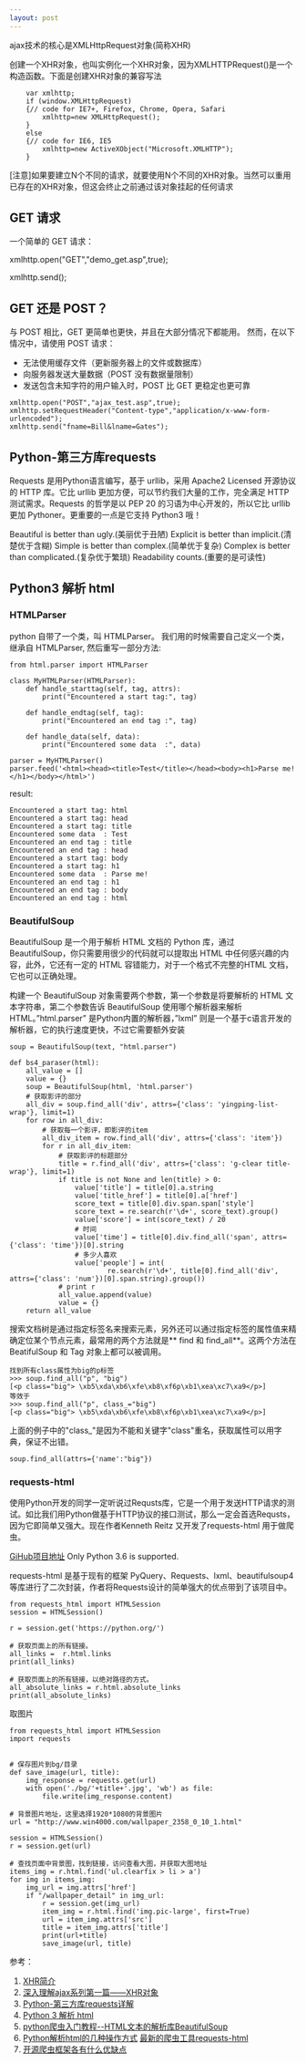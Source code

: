 ```yaml
---
layout: post
---
```


ajax技术的核心是XMLHttpRequest对象(简称XHR)

创建一个XHR对象，也叫实例化一个XHR对象，因为XMLHTTPRequest()是一个构造函数。下面是创建XHR对象的兼容写法
```
	var xmlhttp;
	if (window.XMLHttpRequest)
  	{// code for IE7+, Firefox, Chrome, Opera, Safari
  		xmlhttp=new XMLHttpRequest();
  	}
	else
  	{// code for IE6, IE5
  		xmlhttp=new ActiveXObject("Microsoft.XMLHTTP");
  	}
```
[注意]如果要建立N个不同的请求，就要使用N个不同的XHR对象。当然可以重用已存在的XHR对象，但这会终止之前通过该对象挂起的任何请求

## GET 请求
一个简单的 GET 请求：

xmlhttp.open("GET","demo_get.asp",true);

xmlhttp.send();

## GET 还是 POST？
与 POST 相比，GET 更简单也更快，并且在大部分情况下都能用。
然而，在以下情况中，请使用 POST 请求：

+ 无法使用缓存文件（更新服务器上的文件或数据库）
+ 向服务器发送大量数据（POST 没有数据量限制）
+ 发送包含未知字符的用户输入时，POST 比 GET 更稳定也更可靠
```
xmlhttp.open("POST","ajax_test.asp",true);
xmlhttp.setRequestHeader("Content-type","application/x-www-form-urlencoded");
xmlhttp.send("fname=Bill&lname=Gates");
```

## Python-第三方库requests

Requests 是用Python语言编写，基于 urllib，采用 Apache2 Licensed 开源协议的 HTTP 库。它比 urllib 更加方便，可以节约我们大量的工作，完全满足 HTTP 测试需求。Requests 的哲学是以 PEP 20 的习语为中心开发的，所以它比 urllib 更加 Pythoner。更重要的一点是它支持 Python3 哦！

Beautiful is better than ugly.(美丽优于丑陋)
Explicit is better than implicit.(清楚优于含糊)
Simple is better than complex.(简单优于复杂)
Complex is better than complicated.(复杂优于繁琐)
Readability counts.(重要的是可读性)

## Python3 解析 html

### HTMLParser
python 自带了一个类，叫 HTMLParser。
我们用的时候需要自己定义一个类，继承自 HTMLParser, 然后重写一部分方法:
	
	from html.parser import HTMLParser
	
	class MyHTMLParser(HTMLParser):
	    def handle_starttag(self, tag, attrs):
	        print("Encountered a start tag:", tag)
	
	    def handle_endtag(self, tag):
	        print("Encountered an end tag :", tag)
	
	    def handle_data(self, data):
	        print("Encountered some data  :", data)
	
	parser = MyHTMLParser()
	parser.feed('<html><head><title>Test</title></head><body><h1>Parse me!</h1></body></html>')

result:

	Encountered a start tag: html
	Encountered a start tag: head
	Encountered a start tag: title
	Encountered some data  : Test
	Encountered an end tag : title
	Encountered an end tag : head
	Encountered a start tag: body
	Encountered a start tag: h1
	Encountered some data  : Parse me!
	Encountered an end tag : h1
	Encountered an end tag : body
	Encountered an end tag : html

### BeautifulSoup
BeautifulSoup 是一个用于解析 HTML 文档的 Python 库，通过 BeautifulSoup，你只需要用很少的代码就可以提取出 HTML 中任何感兴趣的内容，此外，它还有一定的 HTML 容错能力，对于一个格式不完整的HTML 文档，它也可以正确处理。

构建一个 BeautifulSoup 对象需要两个参数，第一个参数是将要解析的 HTML 文本字符串，第二个参数告诉 BeautifulSoup 使用哪个解析器来解析 HTML。”html.parser” 是Python内置的解析器，”lxml” 则是一个基于c语言开发的解析器，它的执行速度更快，不过它需要额外安装

	soup = BeautifulSoup(text, "html.parser")

	def bs4_paraser(html):
	    all_value = []
	    value = {}
	    soup = BeautifulSoup(html, 'html.parser')
	    # 获取影评的部分
	    all_div = soup.find_all('div', attrs={'class': 'yingping-list-wrap'}, limit=1)
	    for row in all_div:
	        # 获取每一个影评，即影评的item
	        all_div_item = row.find_all('div', attrs={'class': 'item'})
	        for r in all_div_item:
	            # 获取影评的标题部分
	            title = r.find_all('div', attrs={'class': 'g-clear title-wrap'}, limit=1)
	            if title is not None and len(title) > 0:
	                value['title'] = title[0].a.string
	                value['title_href'] = title[0].a['href']
	                score_text = title[0].div.span.span['style']
	                score_text = re.search(r'\d+', score_text).group()
	                value['score'] = int(score_text) / 20
	                # 时间
	                value['time'] = title[0].div.find_all('span', attrs={'class': 'time'})[0].string
	                # 多少人喜欢
	                value['people'] = int(
	                        re.search(r'\d+', title[0].find_all('div', attrs={'class': 'num'})[0].span.string).group())
	            # print r
	            all_value.append(value)
	            value = {}
	    return all_value

搜索文档树是通过指定标签名来搜索元素，另外还可以通过指定标签的属性值来精确定位某个节点元素，最常用的两个方法就是** find 和 find_all**。这两个方法在 BeatifulSoup 和 Tag 对象上都可以被调用。

	找到所有class属性为big的p标签
	>>> soup.find_all("p", "big")
	[<p class="big"> \xb5\xda\xb6\xfe\xb8\xf6p\xb1\xea\xc7\xa9</p>]
	等效于
	>>> soup.find_all("p", class_="big")
	[<p class="big"> \xb5\xda\xb6\xfe\xb8\xf6p\xb1\xea\xc7\xa9</p>]
上面的例子中的"class_"是因为不能和关键字"class"重名，获取属性可以用字典，保证不出错。

	soup.find_all(attrs={'name':"big"})


### requests-html
使用Python开发的同学一定听说过Requsts库，它是一个用于发送HTTP请求的测试。如比我们用Python做基于HTTP协议的接口测试，那么一定会首选Requsts，因为它即简单又强大。现在作者Kenneth Reitz 又开发了requests-html 用于做爬虫。

[GiHub项目地址](https://github.com/kennethreitz/requests-html)
Only Python 3.6 is supported.

requests-html 是基于现有的框架 PyQuery、Requests、lxml、beautifulsoup4等库进行了二次封装，作者将Requests设计的简单强大的优点带到了该项目中。

	from requests_html import HTMLSession
	session = HTMLSession()
	
	r = session.get('https://python.org/')
	
	# 获取页面上的所有链接。
	all_links =  r.html.links
	print(all_links)
	
	# 获取页面上的所有链接，以绝对路径的方式。
	all_absolute_links = r.html.absolute_links
	print(all_absolute_links)

取图片

	from requests_html import HTMLSession
	import requests
	
	
	# 保存图片到bg/目录
	def save_image(url, title):
	    img_response = requests.get(url)
	    with open('./bg/'+title+'.jpg', 'wb') as file:
	        file.write(img_response.content)
	
	# 背景图片地址，这里选择1920*1080的背景图片
	url = "http://www.win4000.com/wallpaper_2358_0_10_1.html"
	
	session = HTMLSession()
	r = session.get(url)
	
	# 查找页面中背景图，找到链接，访问查看大图，并获取大图地址
	items_img = r.html.find('ul.clearfix > li > a')
	for img in items_img:
	    img_url = img.attrs['href']
	    if "/wallpaper_detail" in img_url:
	        r = session.get(img_url)
	        item_img = r.html.find('img.pic-large', first=True)
	        url = item_img.attrs['src']
	        title = item_img.attrs['title']
	        print(url+title)
	        save_image(url, title)



参考：

1. [XHR简介](https://www.cnblogs.com/syfwhu/p/6116323.html)
2. [深入理解ajax系列第一篇——XHR对象](https://www.cnblogs.com/xiaohuochai/p/6036475.html)
3. [Python-第三方库requests详解](https://blog.csdn.net/shanzhizi/article/details/50903748)
4. [Python 3 解析 html](https://www.cnblogs.com/miniren/p/7272755.html)
5. [python爬虫入门教程--HTML文本的解析库BeautifulSoup](https://www.jb51.net/article/114663.htm)
6. [Python解析html的几种操作方式](https://blog.csdn.net/u010154424/article/details/52273868)
[最新的爬虫工具requests-html](https://www.cnblogs.com/fnng/p/8948015.html)
7. [开源爬虫框架各有什么优缺点](https://blog.csdn.net/CSDN_AF/article/details/70888852)